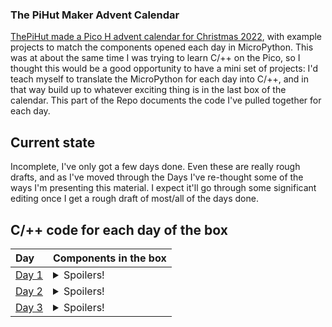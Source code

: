### The PiHut Maker Advent Calendar

[ThePiHut made a Pico H advent calendar for Christmas 2022](https://thepihut.com/products/maker-advent-calendar-includes-raspberry-pi-pico-h), with example projects to match the components opened each day in MicroPython.  This was at about the same time I was trying to learn C/++ on the Pico, so I thought this would be a good opportunity to have a mini set of projects: I'd teach myself to translate the MicroPython for each day into C/++, and in that way build up to whatever exciting thing is in the last box of the calendar.  This part of the Repo documents the code I've pulled together for each day.

## Current state

Incomplete, I've only got a few days done.  Even these are really rough drafts, and as I've moved through the Days I've re-thought some of the ways I'm presenting this material.  I expect it'll go through some significant editing once I get a rough draft of most/all of the days done.

## C/++ code for each day of the box

| Day | Components in the box |
| :-- | :-- |
| [Day 1](https://github.com/UnfinishedStuff/C-Development-for-Raspberry-Pi-Pico/tree/main/Maker_Advent_Calendar/Day1) | <details><summary>Spoilers!</summary> A Pico H, a breadboard, and a Micro USB cable</details> |
| [Day 2](https://github.com/UnfinishedStuff/C-Development-for-Raspberry-Pi-Pico/tree/main/Maker_Advent_Calendar/Day2) | <details><summary>Spoilers!</summary> A red, amber, and green 5 mm through-hole LED, 3x330 Ohm through-hole resistors, and four male-to-male jumper wires</details> |
| [Day 3](https://github.com/UnfinishedStuff/C-Development-for-Raspberry-Pi-Pico/tree/main/Maker_Advent_Calendar/Day3) | <details><summary>Spoilers!</summary> One mini-breadboard, three tall-tactile buttons, three rubber caps for the buttons, and seven male-to-male jumper wires</details> | 
